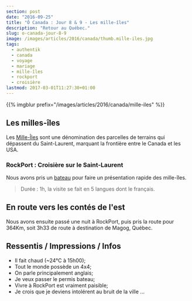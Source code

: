 ```yaml
---
section: post
date: "2016-09-25"
title: "Ô Canada : Jour 8 & 9 - Les mille-îles"
description: "Retour au Québec."
slug: o-canada-jour-8-9
image: /images/articles/2016/canada/thumb.mille-iles.jpg
tags:
  - authentik
  - canada
  - voyage
  - mariage
  - mille-îles
  - rockport
  - croisière
lastmod: 2017-03-01T11:27:30+01:00
---
```


{{% imgblur prefix="/images/articles/2016/canada/mille-iles" %}}

## Les milles-îles

Les [Mille-Îles](https://fr.wikipedia.org/wiki/Archipel_des_Mille-Îles) sont une dénomination des parcelles de terrains qui dépassent du Saint-Laurent, marquant la frontière entre le Canada et les USA.

### RockPort : Croisière sur le Saint-Laurent

Nous avons pris un [bateau](http://rockportcruises.com) pour faire un présentation rapide des mille-îles.

> Durée : 1h, la visite se fait en 5 langues dont le français.

## En route vers les contés de l'est

Nous avons ensuite passé une nuit à RockPort, puis pris la route pour 364Km, soit 3h33 de route à destination de Magog, Québec.

## Ressentis / Impressions / Infos

  * Il fait chaud (~24°C à 15h00);
  * Tout le monde possède un 4x4;
  * On parle principalement anglais;
  * Je veux passer le permis bateau;
  * Vivre à RockPort est vraiment paisible;
  * Je crois que je deviens intolérent au bruit de la ville ...
